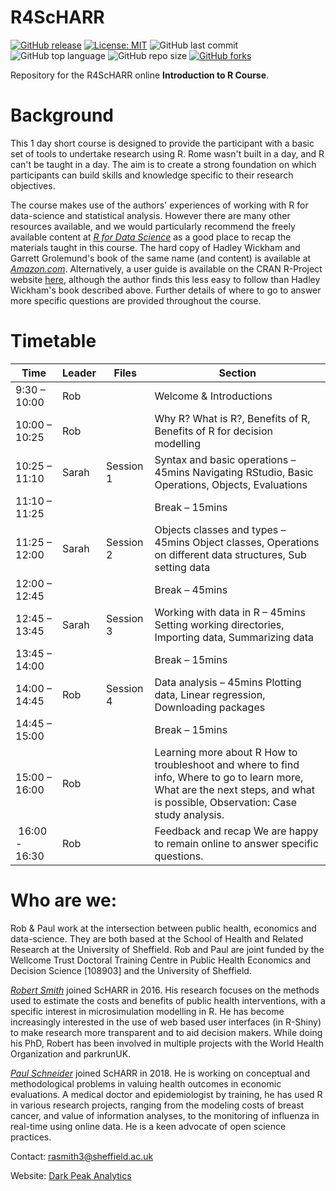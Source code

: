 # R4ScHARR

[![GitHub release](https://img.shields.io/badge/R-HEDS-green)](https://img.shields.io/badge/R-hello-green)
[![License: MIT](https://img.shields.io/badge/License-MIT-yellow.svg)](https://opensource.org/licenses/MIT)
![GitHub last commit](https://img.shields.io/github/last-commit/ScHARR-PHEDS/R4ScHARR?color=red&style=plastic)
![GitHub top language](https://img.shields.io/github/languages/top/ScHARR-PHEDS/R4ScHARR?style=plastic)
![GitHub repo size](https://img.shields.io/github/repo-size/ScHARR-PHEDS/R4ScHARR?style=plastic)
[![GitHub forks](https://img.shields.io/github/forks/ScHARR-PHEDS/R4ScHARR?style=social&label=Fork&maxAge=2592000)](https://GitHub.com/ScHARR-PHEDS/R4ScHARR/network/)

Repository for the R4ScHARR online **Introduction to R Course**. 

# Background

This 1 day short course is designed to provide the participant with a basic set of tools to undertake research using R. Rome wasn't built in a day, and R can't be taught in a day. The aim is to create a strong foundation on which participants can build skills and knowledge specific to their research objectives.

The course makes use of the authors' experiences of working with R for data-science and statistical analysis. However there are many other resources available, and we would particularly recommend the freely available content at *[R for Data Science](https://r4ds.had.co.nz/)* as a good place to recap the materials taught in this course. The hard copy of Hadley Wickham and Garrett Grolemund's book of the same name (and content) is available at *[Amazon.com](https://r4ds.had.co.nz/)*. Alternatively, a user guide is available on the CRAN R-Project website [here](https://cran.r-project.org/doc/manuals/r-release/R-intro.html), although the author finds this less easy to follow than Hadley Wickham's book described above. Further details of where to go to answer more specific questions are provided throughout the course.

# Timetable

| Time          | Leader | Files     | Section                                                                                                                                                                       |
| ------------------------ | ---------- | -------------- | ------------------------------------------------------------------------------- |
| 9:30 – 10:00 | Rob    |           | Welcome & Introductions                                                                                                                                                       |
| 10:00 – 10:25 | Rob    |           | Why R? What is R?, Benefits of R, Benefits of R for decision modelling                                                                                                        |
| 10:25 – 11:10 | Sarah  | Session 1 | Syntax and basic operations – 45mins Navigating RStudio, Basic Operations, Objects, Evaluations                                                                               |
| 11:10 – 11:25 |        |           | Break – 15mins                                                                                                                                                                |
| 11:25 – 12:00 | Sarah  | Session 2 | Objects classes and types – 45mins Object classes, Operations on different data structures, Sub setting data                                                                  |
| 12:00 – 12:45 |        |           | Break – 45mins                                                                                                                                                                |
| 12:45 – 13:45 | Sarah  | Session 3 | Working with data in R – 45mins Setting working directories, Importing data, Summarizing data                                                                                 |
| 13:45 – 14:00 |        |           | Break – 15mins                                                                                                                                                                |
| 14:00 – 14:45 | Rob    | Session 4 | Data analysis – 45mins Plotting data, Linear regression, Downloading packages                                                                                                 |
| 14:45 – 15:00 |        |           | Break – 15mins                                                                                                                                                                |
| 15:00 – 16:00 | Rob    |           | Learning more about R How to troubleshoot and where to find info, Where to go to learn more, What are the next steps, and what is possible, Observation: Case study analysis. |
|  16:00 - 16:30 | Rob    |           | Feedback and recap We are happy to remain online to answer specific questions.                                                                                                |

# Who are we:

Rob & Paul work at the intersection between public health, economics and data-science. They are both based at the School of Health and Related Research at the University of Sheffield. Rob and Paul are joint funded by the Wellcome Trust Doctoral Training Centre in Public Health Economics and Decision Science [108903] and the University of Sheffield.

*[Robert Smith](https://www.linkedin.com/in/robert-smith-53b28438/)* joined ScHARR in 2016. His research focuses on the methods used to estimate the costs and benefits of public health interventions, with a specific interest in microsimulation modelling in R. He has become increasingly interested in the use of web based user interfaces (in R-Shiny) to make research more transparent and to aid decision makers. While doing his PhD, Robert has been involved in multiple projects with the World Health Organization and parkrunUK.

*[Paul Schneider](https://bitowaqr.github.io/)* joined ScHARR in 2018. He is working on conceptual and methodological problems in valuing health outcomes in economic evaluations. A medical doctor and epidemiologist by training, he has used R in various research projects, ranging from the modeling costs of breast cancer, and value of information analyses, to the monitoring of influenza in real-time using online data. He is a keen advocate of open science practices.

Contact:   rasmith3@sheffield.ac.uk

Website: [Dark Peak Analytics](https://www.darkpeakanalytics.com)




